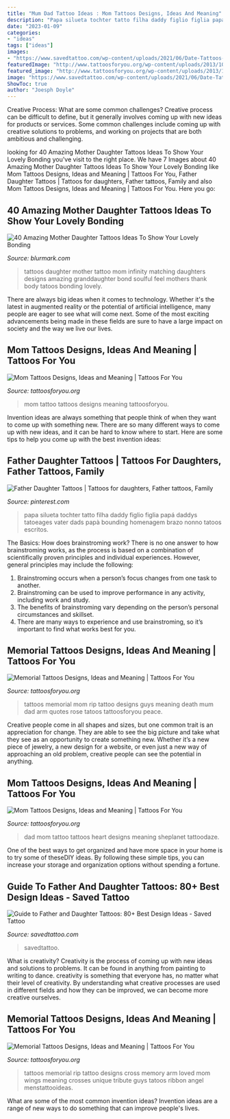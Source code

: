 ```yaml
---
title: "Mum Dad Tattoo Ideas : Mom Tattoos Designs, Ideas And Meaning"
description: "Papa silueta tochter tatto filha daddy figlio figlia papá daddys tatoeages vater dads papà bounding homenagem brazo nonno tatoos escritos"
date: "2023-01-09"
categories:
- "ideas"
tags: ["ideas"]
images:
- "https://www.savedtattoo.com/wp-content/uploads/2021/06/Date-Tattoos-1-1024x1024.jpg"
featuredImage: "http://www.tattoosforyou.org/wp-content/uploads/2013/10/Mom-and-Dad-Tattoos.jpg"
featured_image: "http://www.tattoosforyou.org/wp-content/uploads/2013/10/Tattoo-Mom-604x1024.jpg"
image: "https://www.savedtattoo.com/wp-content/uploads/2021/06/Date-Tattoos-1-1024x1024.jpg"
ShowToc: true
author: "Joesph Doyle"
---
```



Creative Process: What are some common challenges?
Creative process can be difficult to define, but it generally involves coming up with new ideas for products or services. Some common challenges include coming up with creative solutions to problems, and working on projects that are both ambitious and challenging.

	

		
looking for 40 Amazing Mother Daughter Tattoos Ideas To Show Your Lovely Bonding you've visit to the right place. We have 7 Images about 40 Amazing Mother Daughter Tattoos Ideas To Show Your Lovely Bonding like Mom Tattoos Designs, Ideas and Meaning | Tattoos For You, Father Daughter Tattoos | Tattoos for daughters, Father tattoos, Family and also Mom Tattoos Designs, Ideas and Meaning | Tattoos For You. Here you go:
		
    
## 40 Amazing Mother Daughter Tattoos Ideas To Show Your Lovely Bonding

<img loading=lazy src="http://www.blurmark.com/wp-content/uploads/2017/03/Mother-Daughter-Tattoo-Design-19.jpg" onerror="this.onerror=null;this.src='https://tse3.mm.bing.net/th?id=OIP.0f82yRKTDa1FFQPSXJ9c3wD5D5&amp;pid=15.1';" alt="40 Amazing Mother Daughter Tattoos Ideas To Show Your Lovely Bonding">

_Source: blurmark.com_

>tattoos daughter mother tattoo mom infinity matching daughters designs amazing granddaughter bond soulful feel mothers thank body tatoos bonding lovely. 

	

There are always big ideas when it comes to technology. Whether it's the latest in augmented reality or the potential of artificial intelligence, many people are eager to see what will come next. Some of the most exciting advancements being made in these fields are sure to have a large impact on society and the way we live our lives.

    
## Mom Tattoos Designs, Ideas And Meaning | Tattoos For You

<img loading=lazy src="http://www.tattoosforyou.org/wp-content/uploads/2013/10/Tattoo-Mom-604x1024.jpg" onerror="this.onerror=null;this.src='https://tse4.mm.bing.net/th?id=OIP.X-01ICbOJTeCsrXa2BzL2AHaMj&amp;pid=15.1';" alt="Mom Tattoos Designs, Ideas and Meaning | Tattoos For You">

_Source: tattoosforyou.org_

>mom tattoo tattoos designs meaning tattoosforyou. 

	

Invention ideas are always something that people think of when they want to come up with something new. There are so many different ways to come up with new ideas, and it can be hard to know where to start. Here are some tips to help you come up with the best invention ideas:

    
## Father Daughter Tattoos | Tattoos For Daughters, Father Tattoos, Family

<img loading=lazy src="https://i.pinimg.com/736x/e2/28/03/e228030251c258a9fd2875787ac8d572.jpg" onerror="this.onerror=null;this.src='https://tse1.mm.bing.net/th?id=OIP.jfSbahKtPEXK8RudFJbf4QHaLH&amp;pid=15.1';" alt="Father Daughter Tattoos | Tattoos for daughters, Father tattoos, Family">

_Source: pinterest.com_

>papa silueta tochter tatto filha daddy figlio figlia papá daddys tatoeages vater dads papà bounding homenagem brazo nonno tatoos escritos. 

	

The Basics: How does brainstroming work?
There is no one answer to how brainstroming works, as the process is based on a combination of scientifically proven principles and individual experiences. However, general principles may include the following:
1. Brainstroming occurs when a person’s focus changes from one task to another.
2. Brainstroming can be used to improve performance in any activity, including work and study.
3. The benefits of brainstroming vary depending on the person’s personal circumstances and skillset.
4. There are many ways to experience and use brainstroming, so it’s important to find what works best for you.

    
## Memorial Tattoos Designs, Ideas And Meaning | Tattoos For You

<img loading=lazy src="http://www.tattoosforyou.org/wp-content/uploads/2013/09/Memorial-Tattoos-For-Mom-768x1024.jpg" onerror="this.onerror=null;this.src='https://tse4.mm.bing.net/th?id=OIP.SxllKYiVkolL0vSBN1XklgHaJ4&amp;pid=15.1';" alt="Memorial Tattoos Designs, Ideas and Meaning | Tattoos For You">

_Source: tattoosforyou.org_

>tattoos memorial mom rip tattoo designs guys meaning death mum dad arm quotes rose tatoos tattoosforyou peace. 

	

Creative people come in all shapes and sizes, but one common trait is an appreciation for change. They are able to see the big picture and take what they see as an opportunity to create something new. Whether it’s a new piece of jewelry, a new design for a website, or even just a new way of approaching an old problem, creative people can see the potential in anything.

    
## Mom Tattoos Designs, Ideas And Meaning | Tattoos For You

<img loading=lazy src="http://www.tattoosforyou.org/wp-content/uploads/2013/10/Mom-and-Dad-Tattoos.jpg" onerror="this.onerror=null;this.src='https://tse1.mm.bing.net/th?id=OIP.oWZ-384ozdKOtbTMFtHh0gHaJ4&amp;pid=15.1';" alt="Mom Tattoos Designs, Ideas and Meaning | Tattoos For You">

_Source: tattoosforyou.org_

>dad mom tattoo tattoos heart designs meaning sheplanet tattoodaze. 

	

One of the best ways to get organized and have more space in your home is to try some of theseDIY ideas. By following these simple tips, you can increase your storage and organization options without spending a fortune.

    
## Guide To Father And Daughter Tattoos: 80+ Best Design Ideas - Saved Tattoo

<img loading=lazy src="https://www.savedtattoo.com/wp-content/uploads/2021/06/Date-Tattoos-1-1024x1024.jpg" onerror="this.onerror=null;this.src='https://tse3.mm.bing.net/th?id=OIP.u8I0HmIbfYrBGqeRFDQuGQHaHa&amp;pid=15.1';" alt="Guide to Father and Daughter Tattoos: 80+ Best Design Ideas - Saved Tattoo">

_Source: savedtattoo.com_

>savedtattoo. 

	

What is creativity?
Creativity is the process of coming up with new ideas and solutions to problems. It can be found in anything from painting to writing to dance. creativity is something that everyone has, no matter what their level of creativity. By understanding what creative processes are used in different fields and how they can be improved, we can become more creative ourselves.

    
## Memorial Tattoos Designs, Ideas And Meaning | Tattoos For You

<img loading=lazy src="http://www.tattoosforyou.org/wp-content/uploads/2013/09/Memorial-Cross-Tattoos.jpg" onerror="this.onerror=null;this.src='https://tse4.mm.bing.net/th?id=OIP.EXIfJYwPd8cbFqD4qvlyTwHaL6&amp;pid=15.1';" alt="Memorial Tattoos Designs, Ideas and Meaning | Tattoos For You">

_Source: tattoosforyou.org_

>tattoos memorial rip tattoo designs cross memory arm loved mom wings meaning crosses unique tribute guys tatoos ribbon angel menstattooideas. 

	

What are some of the most common invention ideas?
Invention ideas are a range of new ways to do something that can improve people's lives.

